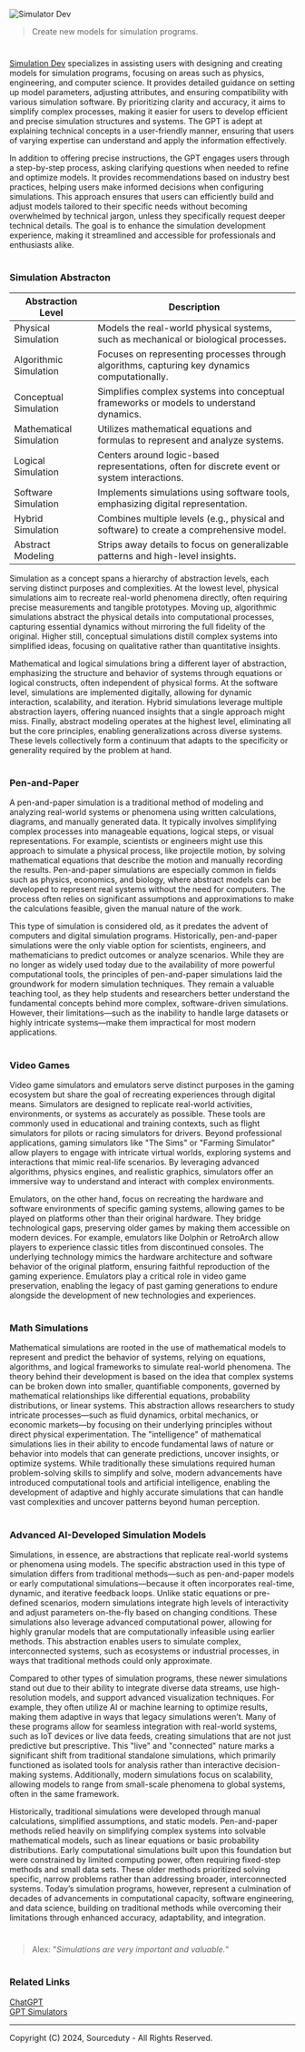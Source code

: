 ![Simulator Dev](https://github.com/user-attachments/assets/9d269663-3c65-417f-b1d7-0830bc215178)

> Create new models for simulation programs.
#

[Simulation Dev](https://chatgpt.com/g/g-BfdNx7gIp-simulation-dev) specializes in assisting users with designing and creating models for simulation programs, focusing on areas such as physics, engineering, and computer science. It provides detailed guidance on setting up model parameters, adjusting attributes, and ensuring compatibility with various simulation software. By prioritizing clarity and accuracy, it aims to simplify complex processes, making it easier for users to develop efficient and precise simulation structures and systems. The GPT is adept at explaining technical concepts in a user-friendly manner, ensuring that users of varying expertise can understand and apply the information effectively.

In addition to offering precise instructions, the GPT engages users through a step-by-step process, asking clarifying questions when needed to refine and optimize models. It provides recommendations based on industry best practices, helping users make informed decisions when configuring simulations. This approach ensures that users can efficiently build and adjust models tailored to their specific needs without becoming overwhelmed by technical jargon, unless they specifically request deeper technical details. The goal is to enhance the simulation development experience, making it streamlined and accessible for professionals and enthusiasts alike.

#
### Simulation Abstracton

| Abstraction Level | Description                                                                 |
|------------------------|---------------------------------------------------------------------------------|
| Physical Simulation   | Models the real-world physical systems, such as mechanical or biological processes. |
| Algorithmic Simulation| Focuses on representing processes through algorithms, capturing key dynamics computationally. |
| Conceptual Simulation | Simplifies complex systems into conceptual frameworks or models to understand dynamics. |
| Mathematical Simulation| Utilizes mathematical equations and formulas to represent and analyze systems. |
| Logical Simulation    | Centers around logic-based representations, often for discrete event or system interactions. |
| Software Simulation   | Implements simulations using software tools, emphasizing digital representation. |
| Hybrid Simulation     | Combines multiple levels (e.g., physical and software) to create a comprehensive model. |
| Abstract Modeling     | Strips away details to focus on generalizable patterns and high-level insights.  |

Simulation as a concept spans a hierarchy of abstraction levels, each serving distinct purposes and complexities. At the lowest level, physical simulations aim to recreate real-world phenomena directly, often requiring precise measurements and tangible prototypes. Moving up, algorithmic simulations abstract the physical details into computational processes, capturing essential dynamics without mirroring the full fidelity of the original. Higher still, conceptual simulations distill complex systems into simplified ideas, focusing on qualitative rather than quantitative insights.

Mathematical and logical simulations bring a different layer of abstraction, emphasizing the structure and behavior of systems through equations or logical constructs, often independent of physical forms. At the software level, simulations are implemented digitally, allowing for dynamic interaction, scalability, and iteration. Hybrid simulations leverage multiple abstraction layers, offering nuanced insights that a single approach might miss. Finally, abstract modeling operates at the highest level, eliminating all but the core principles, enabling generalizations across diverse systems. These levels collectively form a continuum that adapts to the specificity or generality required by the problem at hand.

#
### Pen-and-Paper

A pen-and-paper simulation is a traditional method of modeling and analyzing real-world systems or phenomena using written calculations, diagrams, and manually generated data. It typically involves simplifying complex processes into manageable equations, logical steps, or visual representations. For example, scientists or engineers might use this approach to simulate a physical process, like projectile motion, by solving mathematical equations that describe the motion and manually recording the results. Pen-and-paper simulations are especially common in fields such as physics, economics, and biology, where abstract models can be developed to represent real systems without the need for computers. The process often relies on significant assumptions and approximations to make the calculations feasible, given the manual nature of the work.

This type of simulation is considered old, as it predates the advent of computers and digital simulation programs. Historically, pen-and-paper simulations were the only viable option for scientists, engineers, and mathematicians to predict outcomes or analyze scenarios. While they are no longer as widely used today due to the availability of more powerful computational tools, the principles of pen-and-paper simulations laid the groundwork for modern simulation techniques. They remain a valuable teaching tool, as they help students and researchers better understand the fundamental concepts behind more complex, software-driven simulations. However, their limitations—such as the inability to handle large datasets or highly intricate systems—make them impractical for most modern applications.

#
### Video Games

Video game simulators and emulators serve distinct purposes in the gaming ecosystem but share the goal of recreating experiences through digital means. Simulators are designed to replicate real-world activities, environments, or systems as accurately as possible. These tools are commonly used in educational and training contexts, such as flight simulators for pilots or racing simulators for drivers. Beyond professional applications, gaming simulators like "The Sims" or "Farming Simulator" allow players to engage with intricate virtual worlds, exploring systems and interactions that mimic real-life scenarios. By leveraging advanced algorithms, physics engines, and realistic graphics, simulators offer an immersive way to understand and interact with complex environments.

Emulators, on the other hand, focus on recreating the hardware and software environments of specific gaming systems, allowing games to be played on platforms other than their original hardware. They bridge technological gaps, preserving older games by making them accessible on modern devices. For example, emulators like Dolphin or RetroArch allow players to experience classic titles from discontinued consoles. The underlying technology mimics the hardware architecture and software behavior of the original platform, ensuring faithful reproduction of the gaming experience. Emulators play a critical role in video game preservation, enabling the legacy of past gaming generations to endure alongside the development of new technologies and experiences.

#
### Math Simulations

Mathematical simulations are rooted in the use of mathematical models to represent and predict the behavior of systems, relying on equations, algorithms, and logical frameworks to simulate real-world phenomena. The theory behind their development is based on the idea that complex systems can be broken down into smaller, quantifiable components, governed by mathematical relationships like differential equations, probability distributions, or linear systems. This abstraction allows researchers to study intricate processes—such as fluid dynamics, orbital mechanics, or economic markets—by focusing on their underlying principles without direct physical experimentation. The "intelligence" of mathematical simulations lies in their ability to encode fundamental laws of nature or behavior into models that can generate predictions, uncover insights, or optimize systems. While traditionally these simulations required human problem-solving skills to simplify and solve, modern advancements have introduced computational tools and artificial intelligence, enabling the development of adaptive and highly accurate simulations that can handle vast complexities and uncover patterns beyond human perception.

#
### Advanced AI-Developed Simulation Models

Simulations, in essence, are abstractions that replicate real-world systems or phenomena using models. The specific abstraction used in this type of simulation differs from traditional methods—such as pen-and-paper models or early computational simulations—because it often incorporates real-time, dynamic, and iterative feedback loops. Unlike static equations or pre-defined scenarios, modern simulations integrate high levels of interactivity and adjust parameters on-the-fly based on changing conditions. These simulations also leverage advanced computational power, allowing for highly granular models that are computationally infeasible using earlier methods. This abstraction enables users to simulate complex, interconnected systems, such as ecosystems or industrial processes, in ways that traditional methods could only approximate.

Compared to other types of simulation programs, these newer simulations stand out due to their ability to integrate diverse data streams, use high-resolution models, and support advanced visualization techniques. For example, they often utilize AI or machine learning to optimize results, making them adaptive in ways that legacy simulations weren’t. Many of these programs allow for seamless integration with real-world systems, such as IoT devices or live data feeds, creating simulations that are not just predictive but prescriptive. This "live" and "connected" nature marks a significant shift from traditional standalone simulations, which primarily functioned as isolated tools for analysis rather than interactive decision-making systems. Additionally, modern simulations focus on scalability, allowing models to range from small-scale phenomena to global systems, often in the same framework.

Historically, traditional simulations were developed through manual calculations, simplified assumptions, and static models. Pen-and-paper methods relied heavily on simplifying complex systems into solvable mathematical models, such as linear equations or basic probability distributions. Early computational simulations built upon this foundation but were constrained by limited computing power, often requiring fixed-step methods and small data sets. These older methods prioritized solving specific, narrow problems rather than addressing broader, interconnected systems. Today’s simulation programs, however, represent a culmination of decades of advancements in computational capacity, software engineering, and data science, building on traditional methods while overcoming their limitations through enhanced accuracy, adaptability, and integration.

#

> Alex: "*Simulations are very important and valuable.*"

#
### Related Links

[ChatGPT](https://github.com/sourceduty/ChatGPT)
<br>
[GPT Simulators](https://github.com/sourceduty/GPT_Simulators)

***
Copyright (C) 2024, Sourceduty - All Rights Reserved.
